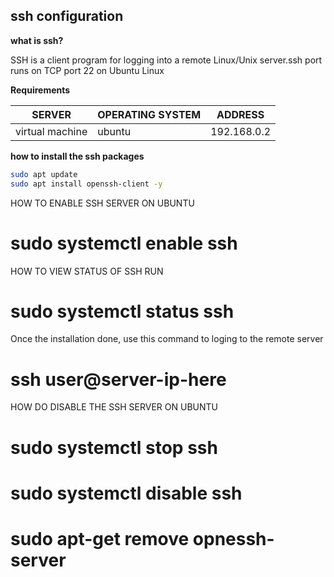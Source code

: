## ssh configuration

**what is ssh?**

SSH is a client program for logging into a remote Linux/Unix server.ssh port runs on TCP port 22 on Ubuntu Linux

**Requirements**

| SERVER | OPERATING SYSTEM | ADDRESS |
|---|---| --- |
| virtual machine | ubuntu | 192.168.0.2 |

**how to install the ssh packages**

```bash
sudo apt update
sudo apt install openssh-client -y
```


HOW TO ENABLE SSH SERVER ON UBUNTU 
# sudo systemctl enable ssh

HOW TO VIEW STATUS OF SSH RUN
# sudo systemctl status ssh

Once the installation done, use this command to loging to the remote server 
# ssh user@server-ip-here

HOW DO DISABLE THE SSH SERVER ON UBUNTU 
# sudo systemctl stop ssh
# sudo systemctl disable ssh
# sudo apt-get remove opnessh-server
